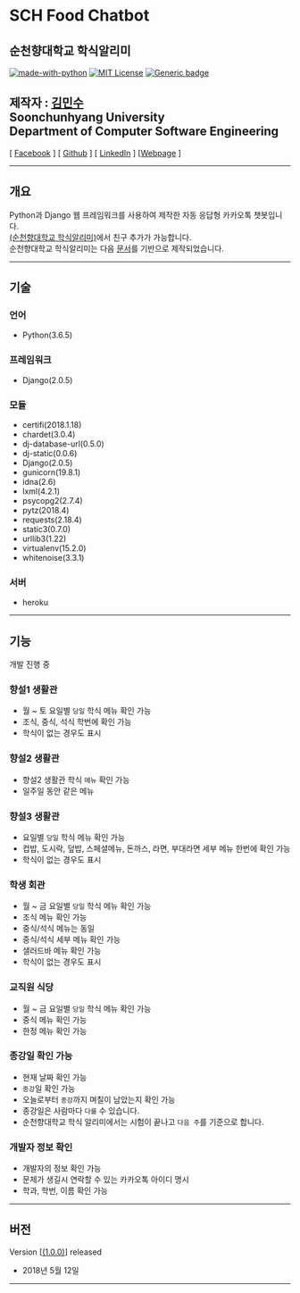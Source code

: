 SCH Food Chatbot
========================
순천향대학교 학식알리미<br/>
----------------------


[![made-with-python](https://img.shields.io/badge/Made%20with-Python-1f425f.svg)](https://www.python.org/)
[![MIT License](https://img.shields.io/badge/license-MIT-blue.svg)](https://opensource.org/licenses/MIT)
[![Generic badge](https://img.shields.io/badge/Version-1.0.0-green.svg)](https://shields.io/)


## 제작자 : [김민수](https://github.com/alstn2468)<br/>Soonchunhyang University<br/>Department of Computer Software Engineering


[ [Facebook](https://www.facebook.com/profile.php?id=100003769223078) ]
[ [Github](https://github.com/alstn2468) ]
[ [LinkedIn](https://www.linkedin.com/in/minsu-kim-336289160/) ]
[[Webpage](https://kimminsu.ml) ]<br/>
- - -


## 개요
Python과 Django 웹 프레임워크를 사용하여 제작한 자동 응답형 카카오톡 챗봇입니다.<br/>
[(순천향대학교 학식알리미)](http://pf.kakao.com/_xggCxixl)에서 친구 추가가 가능합니다.<br/>
순천향대학교 학식알리미는 다음 [문서](https://github.com/plusfriend/auto_reply)를 기반으로 제작되었습니다.<br/>
- - -


## 기술


### 언어
- Python(3.6.5)


### 프레임워크
- Django(2.0.5)


### 모듈
- certifi(2018.1.18)<br/>
- chardet(3.0.4)<br/>
- dj-database-url(0.5.0)<br/>
- dj-static(0.0.6)<br/>
- Django(2.0.5)<br/>
- gunicorn(19.8.1)<br/>
- idna(2.6)<br/>
- lxml(4.2.1)<br/>
- psycopg2(2.7.4)<br/>
- pytz(2018.4)<br/>
- requests(2.18.4)<br/>
- static3(0.7.0)<br/>
- urllib3(1.22)<br/>
- virtualenv(15.2.0)<br/>
- whitenoise(3.3.1)<br/>


### 서버
- heroku
- - -


## 기능
개발 진행 중<br/>


### 향설1 생활관
- 월 ~ 토 요일별 `당일` 학식 메뉴 확인 가능<br/>
- 조식, 중식, 석식 학번에 확인 가능<br/>
- 학식이 없는 경우도 표시<br/>


### 향설2 생활관
- 향설2 생활관 학식 `메뉴` 확인 가능<br/>
- 일주일 동안 같은 메뉴


### 향설3 생활관
- 요일별 `당일` 학식 메뉴 확인 가능<br/>
- 컵밥, 도시락, 덮밥, 스페셜메뉴, 돈까스, 라면, 부대라면 세부 메뉴 한번에 확인 가능<br/>
- 학식이 없는 경우도 표시<br/>


### 학생 회관
- 월 ~ 금 요일별 `당일` 학식 메뉴 확인 가능<br/>
- 조식 메뉴 확인 가능<br/>
- 중식/석식 메뉴는 동일<br/>
- 중식/석식 세부 메뉴 확인 가능<br/>
- 샐러드바 메뉴 확인 가능<br/>
- 학식이 없는 경우도 표시<br/>


### 교직원 식당
- 월 ~ 금 요일별 `당일` 학식 메뉴 확인 가능<br/>
- 중식 메뉴 확인 가능<br/>
- 한정 메뉴 확인 가능<br/>


### 종강일 확인 가능
- 현재 날짜 확인 가능<br/>
- `종강`일 확인 가능<br/>
- 오늘로부터 `종강`까지 며칠이 남았는지 확인 가능<br/>
- 종강일은 사람마다 `다를` 수 있습니다.<br/>
- 순천향대학교 학식 알리미에서는 시험이 끝나고 `다음 주`를 기준으로 합니다.<br/>


### 개발자 정보 확인
- 개발자의 정보 확인 가능<br/>
- 문제가 생길시 연락할 수 있는 카카오톡 아이디 명시<br/>
- 학과, 학번, 이름 확인 가능<br/>
- - -

## 버전
Version [[(1.0.0)](https://github.com/alstn2468/SCH_Food_ChatBot/commit/a90e974c8cbcb5274cc9d3174393c5dadf446160)] released<br/>
- 2018년 5월 12일<br/>
- - -
